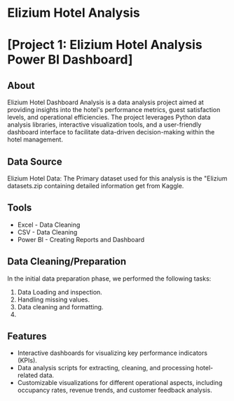 # Elizium Hotel Analysis
# [Project 1: Elizium Hotel Analysis Power BI Dashboard]

 ## About

Elizium Hotel Dashboard Analysis is a data analysis project aimed at providing insights into the hotel's performance metrics, guest satisfaction levels, and operational efficiencies. The project leverages Python data analysis libraries, interactive visualization tools, and a user-friendly dashboard interface to facilitate data-driven decision-making within the hotel management.
 ## Data Source
 Elizium Hotel Data: The Primary dataset used for this analysis is the "Elizium datasets.zip containing detailed information get from 
 Kaggle.

## Tools
- Excel - Data Cleaning
- CSV - Data Cleaning
- Power BI - Creating Reports and Dashboard

## Data Cleaning/Preparation
In the initial data preparation phase, we performed the following tasks:
1. Data Loading and inspection.
2. Handling missing values.
3. Data cleaning and formatting.
4. 

## Features

- Interactive dashboards for visualizing key performance indicators (KPIs).
- Data analysis scripts for extracting, cleaning, and processing hotel-related data.
- Customizable visualizations for different operational aspects, including occupancy rates, revenue trends, and customer feedback analysis.
